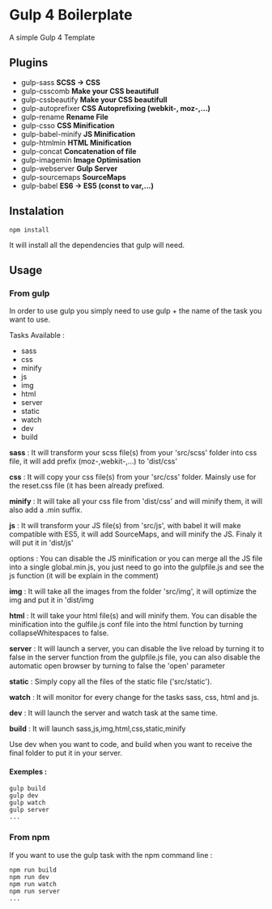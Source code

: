 # Gulp 4 Boilerplate

A simple Gulp 4 Template

## Plugins
* gulp-sass **SCSS -> CSS**
* gulp-csscomb **Make your CSS beautifull**
* gulp-cssbeautify **Make your CSS beautifull**
* gulp-autoprefixer **CSS Autoprefixing (webkit-, moz-,...)**
* gulp-rename **Rename File**
* gulp-csso **CSS Minification**
* gulp-babel-minify **JS Minification**
* gulp-htmlmin **HTML Minification**
* gulp-concat **Concatenation of file**
* gulp-imagemin **Image Optimisation**
* gulp-webserver **Gulp Server**
* gulp-sourcemaps **SourceMaps**
* gulp-babel **ES6 -> ES5 (const to var,...)**

## Instalation 

```
npm install
```

It will install all the dependencies that gulp will need.

## Usage 

### From gulp
In order to use gulp you simply need to use gulp + the name of the task you want to use.

Tasks Available :

* sass
* css
* minify
* js
* img
* html
* server
* static
* watch
* dev
* build

**sass** : It will transform your scss file(s) from your 'src/scss' folder into css file, it will add prefix (moz-,webkit-,...) to 'dist/css'

**css** : It will copy your css file(s) from your 'src/css' folder. Mainsly use for the reset.css file (it has been already prefixed.

**minify** : It will take all your css file from 'dist/css' and will minify them, it will also add a .min suffix.

**js** : It will transform your JS file(s) from 'src/js', with babel it will make compatible with ES5, it will add SourceMaps, and will minify the JS. Finaly it will put it in 'dist/js'

options : You can disable the JS minification or you can merge all the JS file into a single global.min.js, you just need to go into the gulpfile.js and see the js function (it will be explain in the comment)

**img** : It will take all the images from the folder 'src/img', it will optimize the img and put it in 'dist/img

**html** : It will take your html file(s) and will minify them. You can disable the minification into the gulfile.js conf file into the html function by turning collapseWhitespaces to false.

**server** : It will launch a server, you can disable the live reload by turning it to false in the server function from the gulpfile.js file, you can also disable the automatic open browser by turning to false the 'open' parameter

**static** : Simply copy all the files of the static file ('src/static').

**watch** : It will monitor for every change for the tasks sass, css, html and js.

**dev** : It will launch the server and watch task at the same time. 

**build** : It will launch sass,js,img,html,css,static,minify

Use dev when you want to code, and build when you want to receive the final folder to put it in your server.

 
#### Exemples : 
```
gulp build
gulp dev
gulp watch
gulp server
...
```



### From npm 
If you want to use the gulp task with the npm command line : 


```
npm run build
npm run dev
npm run watch
npm run server
...
```



